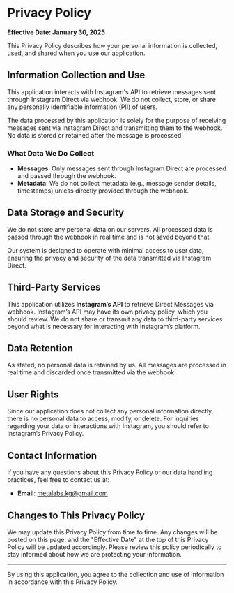 # Privacy Policy

**Effective Date: January 30, 2025**

This Privacy Policy describes how your personal information is collected, used, and shared when you use our application.

## Information Collection and Use

This application interacts with Instagram's API to retrieve messages sent through Instagram Direct via webhook. We do not collect, store, or share any personally identifiable information (PII) of users.

The data processed by this application is solely for the purpose of receiving messages sent via Instagram Direct and transmitting them to the webhook. No data is stored or retained after the message is processed.

### What Data We Do Collect
- **Messages**: Only messages sent through Instagram Direct are processed and passed through the webhook.
- **Metadata**: We do not collect metadata (e.g., message sender details, timestamps) unless directly provided through the webhook.

## Data Storage and Security

We do not store any personal data on our servers. All processed data is passed through the webhook in real time and is not saved beyond that.

Our system is designed to operate with minimal access to user data, ensuring the privacy and security of the data transmitted via Instagram Direct.

## Third-Party Services

This application utilizes **Instagram’s API** to retrieve Direct Messages via webhook. Instagram’s API may have its own privacy policy, which you should review. We do not share or transmit any data to third-party services beyond what is necessary for interacting with Instagram’s platform.

## Data Retention

As stated, no personal data is retained by us. All messages are processed in real time and discarded once transmitted via the webhook.

## User Rights

Since our application does not collect any personal information directly, there is no personal data to access, modify, or delete. For inquiries regarding your data or interactions with Instagram, you should refer to Instagram’s Privacy Policy.

## Contact Information

If you have any questions about this Privacy Policy or our data handling practices, feel free to contact us at:

- **Email**: metalabs.kg@gmail.com

## Changes to This Privacy Policy

We may update this Privacy Policy from time to time. Any changes will be posted on this page, and the "Effective Date" at the top of this Privacy Policy will be updated accordingly. Please review this policy periodically to stay informed about how we are protecting your information.

---

By using this application, you agree to the collection and use of information in accordance with this Privacy Policy.
